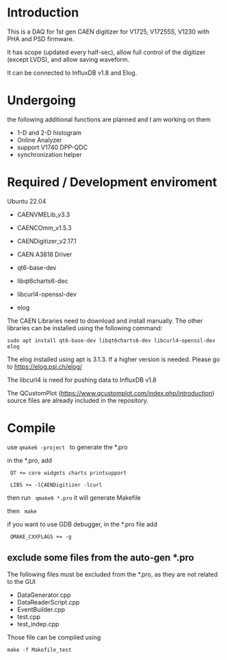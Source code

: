 # Introduction

This is a DAQ for 1st gen CAEN digitizer for V1725, V17255S, V1230 with PHA and PSD firmware.

It has scope (updated every half-sec), allow full control of the digitizer (except LVDS), and allow saving waveform.

It can be connected to InfluxDB v1.8 and Elog.

# Undergoing

the following additional functions are planned and I am working on them

- 1-D and 2-D histogram
- Online Analyzer
- support V1740 DPP-QDC
- synchronization helper

# Required / Development enviroment

Ubuntu 22.04

- CAENVMELib_v3.3
- CAENCOmm_v1.5.3
- CAENDigitizer_v2.17.1
- CAEN A3818 Driver

- qt6-base-dev
- libqt6charts6-dec
- libcurl4-openssl-dev
- elog

The CAEN Libraries need to download and install manually. The other libraries can be installed using the following command:

`sudo apt install qt6-base-dev libqt6charts6-dev libcurl4-openssl-dev elog`

The elog installed using apt is 3.1.3. If a higher version is needed. Please go to https://elog.psi.ch/elog/

The libcurl4 is need for pushing data to InfluxDB v1.8

The QCustomPlot (https://www.qcustomplot.com/index.php/introduction) source files are already included in the repository.

# Compile

use `qmake6 -project ` to generate the *.pro

in the *.pro, add 

` QT += core widgets charts printsupport`

` LIBS += -lCAENDigitizer -lcurl`

then run ` qmake6 *.pro` it will generate Makefile

then  ` make`

if you want to use GDB debugger, in the *.pro file add

` QMAKE_CXXFLAGS += -g`

## exclude some files from the auto-gen *.pro

The following files must be excluded from the *.pro, as they are not related to the GUI

- DataGenerator.cpp
- DataReaderScript.cpp
- EventBuilder.cpp
- test.cpp
- test_indep.cpp

Those file can be compiled using 

`make -f Makefile_test`